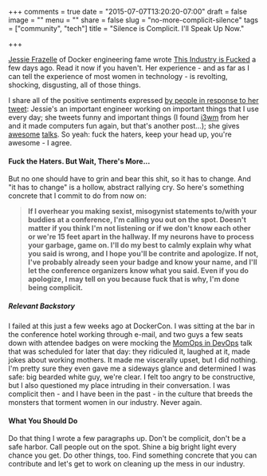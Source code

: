 +++
comments = true
date = "2015-07-07T13:20:20-07:00"
draft = false
image = ""
menu = ""
share = false
slug = "no-more-complicit-silence"
tags = ["community", "tech"]
title = "Silence is Complicit. I'll Speak Up Now."

+++

[Jessie Frazelle](https://twitter.com/frazelledazzell) of Docker engineering fame wrote [This Industry is Fucked](https://blog.jessfraz.com/post/this-industry-is-fucked/) a few days ago. Read it now if you haven't. Her experience - and as far as I can tell the experience of most women in technology - is revolting, shocking, disgusting, all of those things. 
<!--more-->
I share all of the positive sentiments expressed [by people in response to her tweet](https://twitter.com/frazelledazzell/status/617823210524913664): Jessie's an important engineer working on important things that I use every day; she tweets funny and important things (I found [i3wm](http://i3wm.org/) from her and it made computers fun again, but that's another post...); she gives [awesome](https://www.youtube.com/watch?v=1qlLUf7KtAw) [talks](https://www.youtube.com/watch?v=GsLZz8cZCzc&list=PLcHZXHMeDzxUhStxW31CtiMcCbrgfrzuH). So yeah: fuck the haters, keep your head up, you're awesome - I agree.

#### Fuck the Haters. But Wait, There's More...
But no one should have to grin and bear this shit, so it has to change. And "it has to change" is a hollow, abstract rallying cry. So here's something concrete that I commit to do from now on:

> **If I overhear you making sexist, misogynist statements to/with your buddies at a conference, I'm calling you out on the spot. Doesn't matter if you think I'm not listening or if we don't know each other or we're 15 feet apart in the hallway. If my neurons have to process your garbage, game on. I'll do my best to calmly explain why what you said is wrong, and I hope you'll be contrite and apologize. If not, I've probably already seen your badge and know your name, and I'll let the conference organizers know what you said. Even if you do apologize, I may tell on you because fuck that is why, I'm done being complicit.**

##### Relevant Backstory
I failed at this just a few weeks ago at DockerCon. I was sitting at the bar in the conference hotel working through e-mail, and two guys a few seats down with attendee badges on were mocking the [MomOps in DevOps](http://dockercon2015.sched.org/event/e6e4bbfd899175bc1ec92653ea01a14e?iframe=no&w=&sidebar=no&bg=no#.VZw9txNVhhV) talk that was scheduled for later that day: they ridiculed it, laughed at it, made jokes about working mothers. It made me viscerally upset, but I did nothing. I'm pretty sure they even gave me a sideways glance and determined I was safe: big bearded white guy, we're clear. I felt too angry to be constructive, but I also questioned my place intruding in their conversation. I was complicit then - and I have been in the past - in the culture that breeds the monsters that torment women in our industry. Never again.

#### What You Should Do
Do that thing I wrote a few paragraphs up. Don't be complicit, don't be a safe harbor. Call people out on the spot. Shine a big bright light every chance you get. Do other things, too. Find something concrete that you can contribute and let's get to work on cleaning up the mess in our industry.
